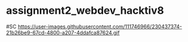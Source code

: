 # assignment2_webdev_hacktiv8
#SC
https://user-images.githubusercontent.com/111746966/230437374-21b26be9-67cd-4800-a207-4ddafca87624.gif
